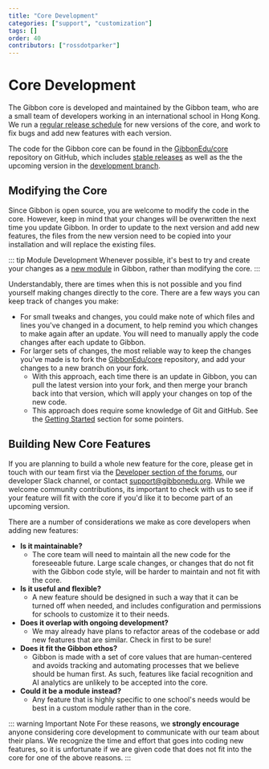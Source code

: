 ```yaml
---
title: "Core Development"
categories: ["support", "customization"]
tags: []
order: 40
contributors: ["rossdotparker"]
---
```

# Core Development

The Gibbon core is developed and maintained by the Gibbon team, who are a small team of developers working in an international school in Hong Kong. We run a [regular release schedule](/development/getting-started/developer-workflow#release-schedule) for new versions of the core, and work to fix bugs and add new features with each version. 

The code for the Gibbon core can be found in the [GibbonEdu/core](https://github.com/GibbonEdu/core) repository on GitHub, which includes [stable releases](https://github.com/GibbonEdu/core/releases) as well as the the upcoming version in the [development branch](/development/getting-started/developer-workflow#branching-strategy).

## Modifying the Core

Since Gibbon is open source, you are welcome to modify the code in the core. However, keep in mind that your changes will be overwritten the next time you update Gibbon. In order to update to the next version and add new features, the files from the new version need to be copied into your installation and will replace the existing files.

::: tip Module Development
Whenever possible, it's best to try and create your changes as a [new module](/development/getting-started/module-development) in Gibbon, rather than modifying the core.
:::

Understandably, there are times when this is not possible and you find yourself making changes directly to the core. There are a few ways you can keep track of changes you make:

- For small tweaks and changes, you could make note of which files and lines you've changed in a document, to help remind you which changes to make again after an update. You will need to manually apply the code changes after each update to Gibbon.
- For larger sets of changes, the most reliable way to keep the changes you've made is to fork the [GibbonEdu/core](https://github.com/GibbonEdu/core) repository, and add your changes to a new branch on your fork.
  - With this approach, each time there is an update in Gibbon, you can pull the latest version into your fork, and then merge your branch back into that version, which will apply your changes on top of the new code.
  - This approach does require some knowledge of Git and GitHub. See the [Getting Started](/development/getting-started/developer-workflow#getting-setup) section for some pointers.


## Building New Core Features

If you are planning to build a whole new feature for the core, please get in touch with our team first via the [Developer section of the forums](https://ask.gibbonedu.org/c/developers/7), our developer Slack channel, or contact [support@gibbonedu.org](mailto:support@gibbonedu.org). While we welcome community contributions, its important to check with us to see if your feature will fit with the core if you'd like it to become part of an upcoming version. 

There are a number of considerations we make as core developers when adding new features: 

- **Is it maintainable?**
  - The core team will need to maintain all the new code for the foreseeable future. Large scale changes, or changes that do not fit with the Gibbon code style, will be harder to maintain and not fit with the core.
- **Is it useful and flexible?**
  - A new feature should be designed in such a way that it can be turned off when needed, and includes configuration and permissions for schools to customize it to their needs. 
- **Does it overlap with ongoing development?**
  - We may already have plans to refactor areas of the codebase or add new features that are similar. Check in first to be sure!
- **Does it fit the Gibbon ethos?**
  - Gibbon is made with a set of core values that are human-centered and avoids tracking and automating processes that we believe should be human first. As such, features like facial recognition and AI analytics are unlikely to be accepted into the core.
- **Could it be a module instead?**
  - Any feature that is highly specific to one school's needs would be best in a custom module rather than in the core.

::: warning Important Note
For these reasons, we **strongly encourage** anyone considering core development to communicate with our team about their plans. We recognize the time and effort that goes into coding new features, so it is unfortunate if we are given code that does not fit into the core for one of the above reasons. 
:::
